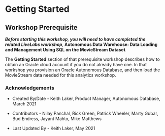 ﻿
# Getting Started

## Workshop Prerequisite

***Before starting this workshop, you will need to have completed the related LiveLabs workshop***, **Autonomous Data Warehouse: Data Loading and Management Using SQL on the MovieStream Dataset**.

The **Getting Started** section of that prerequisite workshop describes how to obtain an Oracle cloud account if you do not already have one. In that workshop you provision an Oracle Autonomous Database, and then load the MovieStream data needed for this analytics workshop.

### Acknowledgements

- Created By/Date - Keith Laker, Product Manager, Autonomous Database, March 2021

- Contributors - Nilay Panchal, Rick Green, Patrick Wheeler, Marty Gubar, Bud Endress, Jayant Mahto, Mike Matthews

- Last Updated By - Keith Laker, May 2021
